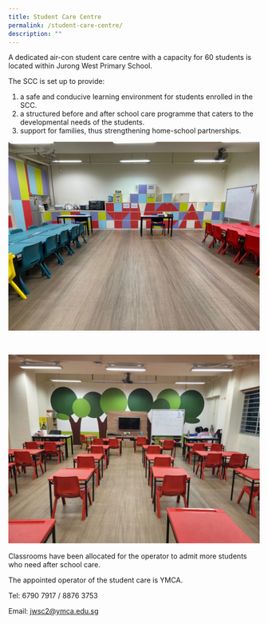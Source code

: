 ```yaml
---
title: Student Care Centre
permalink: /student-care-centre/
description: ""
---
```

A dedicated air-con student care centre with a capacity for 60 students is located within Jurong West Primary School. 

The SCC is set up to provide:

1. a safe and conducive learning environment for students enrolled in the SCC.
2. a structured before and after school care programme that caters to the developmental needs of the students.
3. support for families, thus strengthening home-school partnerships.



 ![SCC2](/images/SCC2.jpeg)  

<br>

![](/images/SCC1.jpeg)


Classrooms have been allocated for the operator to admit more students who need after school care.

The appointed operator of the student care is YMCA.

Tel: 6790 7917 / 8876 3753

Email: <a href="mailto:jwsc2@ymca.edu.sg">jwsc2@ymca.edu.sg</a>